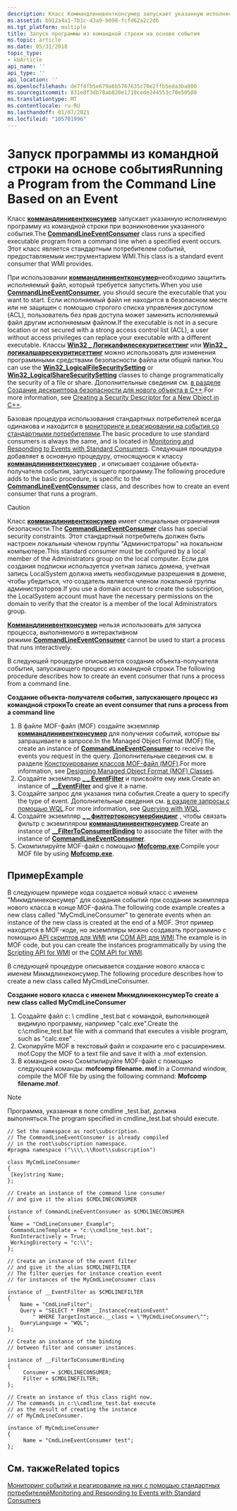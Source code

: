 ```yaml
---
description: Класс Коммандлинивентконсумер запускает указанную исполняемую программу из командной строки при возникновении указанного события. Этот класс является стандартным потребителем событий, предоставляемым инструментарием WMI.
ms.assetid: b912a4a1-7b1c-43a9-b098-fcfd62a2c2db
ms.tgt_platform: multiple
title: Запуск программы из командной строки на основе события
ms.topic: article
ms.date: 05/31/2018
topic_type:
- kbArticle
api_name: ''
api_type: ''
api_location: ''
ms.openlocfilehash: de7f4fb5e679a6b5767635c70e2ffb5eda3ba800
ms.sourcegitcommit: 831e8f3db78ab820e1710cede244553c70e50500
ms.translationtype: MT
ms.contentlocale: ru-RU
ms.lasthandoff: 01/07/2021
ms.locfileid: "105701996"
---
```

# <a name="running-a-program-from-the-command-line-based-on-an-event"></a><span data-ttu-id="7714b-104">Запуск программы из командной строки на основе события</span><span class="sxs-lookup"><span data-stu-id="7714b-104">Running a Program from the Command Line Based on an Event</span></span>

<span data-ttu-id="7714b-105">Класс [**коммандлинивентконсумер**](commandlineeventconsumer.md) запускает указанную исполняемую программу из командной строки при возникновении указанного события.</span><span class="sxs-lookup"><span data-stu-id="7714b-105">The [**CommandLineEventConsumer**](commandlineeventconsumer.md) class runs a specified executable program from a command line when a specified event occurs.</span></span> <span data-ttu-id="7714b-106">Этот класс является стандартным потребителем событий, предоставляемым инструментарием WMI.</span><span class="sxs-lookup"><span data-stu-id="7714b-106">This class is a standard event consumer that WMI provides.</span></span>

<span data-ttu-id="7714b-107">При использовании [**коммандлинивентконсумер**](commandlineeventconsumer.md)необходимо защитить исполняемый файл, который требуется запустить.</span><span class="sxs-lookup"><span data-stu-id="7714b-107">When you use [**CommandLineEventConsumer**](commandlineeventconsumer.md), you should secure the executable that you want to start.</span></span> <span data-ttu-id="7714b-108">Если исполняемый файл не находится в безопасном месте или не защищен с помощью строгого списка управления доступом (ACL), пользователь без прав доступа может заменить исполняемый файл другим исполняемым файлом.</span><span class="sxs-lookup"><span data-stu-id="7714b-108">If the executable is not in a secure location or not secured with a strong access control list (ACL), a user without access privileges can replace your executable with a different executable.</span></span> <span data-ttu-id="7714b-109">Классы [**Win32 \_ Логикалфилесекуритисеттинг**](/previous-versions/windows/desktop/secrcw32prov/win32-logicalfilesecuritysetting) или [**Win32 \_ логикалшаресекуритисеттинг**](/previous-versions/windows/desktop/secrcw32prov/win32-logicalsharesecuritysetting) можно использовать для изменения программными средствами безопасности файла или общей папки.</span><span class="sxs-lookup"><span data-stu-id="7714b-109">You can use the [**Win32\_LogicalFileSecuritySetting**](/previous-versions/windows/desktop/secrcw32prov/win32-logicalfilesecuritysetting) or [**Win32\_LogicalShareSecuritySetting**](/previous-versions/windows/desktop/secrcw32prov/win32-logicalsharesecuritysetting) classes to change programmatically the security of a file or share.</span></span> <span data-ttu-id="7714b-110">Дополнительные сведения см. [в разделе Создание дескриптора безопасности для нового объекта в C++](/windows/desktop/SecAuthZ/creating-a-security-descriptor-for-a-new-object-in-c--).</span><span class="sxs-lookup"><span data-stu-id="7714b-110">For more information, see [Creating a Security Descriptor for a New Object in C++](/windows/desktop/SecAuthZ/creating-a-security-descriptor-for-a-new-object-in-c--).</span></span>

<span data-ttu-id="7714b-111">Базовая процедура использования стандартных потребителей всегда одинакова и находится в [мониторинге и реагировании на события со стандартными потребителями](monitoring-and-responding-to-events-with-standard-consumers.md).</span><span class="sxs-lookup"><span data-stu-id="7714b-111">The basic procedure to use standard consumers is always the same, and is located in [Monitoring and Responding to Events with Standard Consumers](monitoring-and-responding-to-events-with-standard-consumers.md).</span></span> <span data-ttu-id="7714b-112">Следующая процедура добавляет в основную процедуру, относящуюся к классу [**коммандлинивентконсумер**](commandlineeventconsumer.md) , и описывает создание объекта-получателя события, запускающего программу.</span><span class="sxs-lookup"><span data-stu-id="7714b-112">The following procedure adds to the basic procedure, is specific to the [**CommandLineEventConsumer**](commandlineeventconsumer.md) class, and describes how to create an event consumer that runs a program.</span></span>

> [!Caution]
>
> <span data-ttu-id="7714b-113">Класс [**коммандлинивентконсумер**](commandlineeventconsumer.md) имеет специальные ограничения безопасности.</span><span class="sxs-lookup"><span data-stu-id="7714b-113">The [**CommandLineEventConsumer**](commandlineeventconsumer.md) class has special security constraints.</span></span> <span data-ttu-id="7714b-114">Этот стандартный потребитель должен быть настроен локальным членом группы "Администраторы" на локальном компьютере.</span><span class="sxs-lookup"><span data-stu-id="7714b-114">This standard consumer must be configured by a local member of the Administrators group on the local computer.</span></span> <span data-ttu-id="7714b-115">Если для создания подписки используется учетная запись домена, учетная запись LocalSystem должна иметь необходимые разрешения в домене, чтобы убедиться, что создатель является членом локальной группы администраторов.</span><span class="sxs-lookup"><span data-stu-id="7714b-115">If you use a domain account to create the subscription, the LocalSystem account must have the necessary permissions on the domain to verify that the creator is a member of the local Administrators group.</span></span>
>
> <span data-ttu-id="7714b-116">[**Коммандлинивентконсумер**](commandlineeventconsumer.md) нельзя использовать для запуска процесса, выполняемого в интерактивном режиме.</span><span class="sxs-lookup"><span data-stu-id="7714b-116">[**CommandLineEventConsumer**](commandlineeventconsumer.md) cannot be used to start a process that runs interactively.</span></span>

 

<span data-ttu-id="7714b-117">В следующей процедуре описывается создание объекта-получателя события, запускающего процесс из командной строки.</span><span class="sxs-lookup"><span data-stu-id="7714b-117">The following procedure describes how to create an event consumer that runs a process from a command line.</span></span>

<span data-ttu-id="7714b-118">**Создание объекта-получателя события, запускающего процесс из командной строки**</span><span class="sxs-lookup"><span data-stu-id="7714b-118">**To create an event consumer that runs a process from a command line**</span></span>

1.  <span data-ttu-id="7714b-119">В файле MOF-файл (MOF) создайте экземпляр [**коммандлинивентконсумер**](commandlineeventconsumer.md) для получения событий, которые вы запрашиваете в запросе.</span><span class="sxs-lookup"><span data-stu-id="7714b-119">In the Managed Object Format (MOF) file, create an instance of [**CommandLineEventConsumer**](commandlineeventconsumer.md) to receive the events you request in the query.</span></span> <span data-ttu-id="7714b-120">Дополнительные сведения см. в разделе [Конструирование классов MOF-файл (MOF)](designing-managed-object-format--mof--classes.md).</span><span class="sxs-lookup"><span data-stu-id="7714b-120">For more information, see [Designing Managed Object Format (MOF) Classes](designing-managed-object-format--mof--classes.md).</span></span>
2.  <span data-ttu-id="7714b-121">Создайте экземпляр [**\_ \_ EventFilter**](--eventfilter.md) и присвойте ему имя.</span><span class="sxs-lookup"><span data-stu-id="7714b-121">Create an instance of [**\_\_EventFilter**](--eventfilter.md) and give it a name.</span></span>
3.  <span data-ttu-id="7714b-122">Создайте запрос для указания типа события.</span><span class="sxs-lookup"><span data-stu-id="7714b-122">Create a query to specify the type of event.</span></span> <span data-ttu-id="7714b-123">Дополнительные сведения см. [в разделе запросы с помощью WQL](querying-with-wql.md).</span><span class="sxs-lookup"><span data-stu-id="7714b-123">For more information, see [Querying with WQL](querying-with-wql.md).</span></span>
4.  <span data-ttu-id="7714b-124">Создайте экземпляр [**\_ \_ филтертоконсумербиндинг**](--filtertoconsumerbinding.md) , чтобы связать фильтр с экземпляром [**коммандлинивентконсумер**](commandlineeventconsumer.md).</span><span class="sxs-lookup"><span data-stu-id="7714b-124">Create an instance of [**\_\_FilterToConsumerBinding**](--filtertoconsumerbinding.md) to associate the filter with the instance of [**CommandLineEventConsumer**](commandlineeventconsumer.md).</span></span>
5.  <span data-ttu-id="7714b-125">Скомпилируйте MOF-файл с помощью [**Mofcomp.exe**](mofcomp.md).</span><span class="sxs-lookup"><span data-stu-id="7714b-125">Compile your MOF file by using [**Mofcomp.exe**](mofcomp.md).</span></span>

## <a name="example"></a><span data-ttu-id="7714b-126">Пример</span><span class="sxs-lookup"><span data-stu-id="7714b-126">Example</span></span>

<span data-ttu-id="7714b-127">В следующем примере кода создается новый класс с именем "Микмдлинеконсумер" для создания событий при создании экземпляра нового класса в конце MOF-файла.</span><span class="sxs-lookup"><span data-stu-id="7714b-127">The following code example creates a new class called "MyCmdLineConsumer" to generate events when an instance of the new class is created at the end of a MOF.</span></span> <span data-ttu-id="7714b-128">Этот пример находится в MOF-коде, но экземпляры можно создавать программно с помощью [API скриптов для WMI](scripting-api-for-wmi.md) или [COM API для WMI](com-api-for-wmi.md).</span><span class="sxs-lookup"><span data-stu-id="7714b-128">The example is in MOF code, but you can create the instances programmatically by using the [Scripting API for WMI](scripting-api-for-wmi.md) or the [COM API for WMI](com-api-for-wmi.md).</span></span>

<span data-ttu-id="7714b-129">В следующей процедуре описывается создание нового класса с именем Микмдлинеконсумер.</span><span class="sxs-lookup"><span data-stu-id="7714b-129">The following procedure describes how to create a new class called MyCmdLineConsumer.</span></span>

<span data-ttu-id="7714b-130">**Создание нового класса с именем Микмдлинеконсумер**</span><span class="sxs-lookup"><span data-stu-id="7714b-130">**To create a new class called MyCmdLineConsumer**</span></span>

1.  <span data-ttu-id="7714b-131">Создайте файл c: \\ cmdline \_test.bat с командой, выполняющей видимую программу, например "calc.exe".</span><span class="sxs-lookup"><span data-stu-id="7714b-131">Create the c:\\cmdline\_test.bat file with a command that executes a visible program, such as "calc.exe" .</span></span>
2.  <span data-ttu-id="7714b-132">Скопируйте MOF в текстовый файл и сохраните его с расширением. mof.</span><span class="sxs-lookup"><span data-stu-id="7714b-132">Copy the MOF to a text file and save it with a .mof extension.</span></span>
3.  <span data-ttu-id="7714b-133">В командное окно Скомпилируйте MOF-файл с помощью следующей команды: **mofcomp filename. mof**.</span><span class="sxs-lookup"><span data-stu-id="7714b-133">In a Command window, compile the MOF file by using the following command: **Mofcomp filename.mof**.</span></span>

> [!Note]  
> <span data-ttu-id="7714b-134">Программа, указанная в поле cmdline \_test.bat, должна выполняться.</span><span class="sxs-lookup"><span data-stu-id="7714b-134">The program specified in cmdline\_test.bat should execute.</span></span>

 

``` syntax
// Set the namespace as root\subscription.
// The CommandLineEventConsumer is already compiled
// in the root\subscription namespace. 
#pragma namespace ("\\\\.\\Root\\subscription")

class MyCmdLineConsumer
{
 [key]string Name;
};

// Create an instance of the command line consumer
// and give it the alias $CMDLINECONSUMER

instance of CommandLineEventConsumer as $CMDLINECONSUMER
{
 Name = "CmdLineConsumer_Example";
 CommandLineTemplate = "c:\\cmdline_test.bat";
 RunInteractively = True;
 WorkingDirectory = "c:\\";
};    

// Create an instance of the event filter
// and give it the alias $CMDLINEFILTER
// The filter queries for instance creation event
// for instances of the MyCmdLineConsumer class

instance of __EventFilter as $CMDLINEFILTER
{
    Name = "CmdLineFilter";
    Query = "SELECT * FROM __InstanceCreationEvent"
        " WHERE TargetInstance.__class = \"MyCmdLineConsumer\"";
    QueryLanguage = "WQL";
};

// Create an instance of the binding
// between filter and consumer instances.

instance of __FilterToConsumerBinding
{
     Consumer = $CMDLINECONSUMER;
     Filter = $CMDLINEFILTER;
};

// Create an instance of this class right now. 
// The commands in c:\\cmdline_test.bat execute
// as the result of creating the instance
// of MyCmdLineConsumer.
 
instance of MyCmdLineConsumer
{
     Name = "CmdLineEventConsumer test";
};
```

## <a name="related-topics"></a><span data-ttu-id="7714b-135">См. также</span><span class="sxs-lookup"><span data-stu-id="7714b-135">Related topics</span></span>

<dl> <dt>

[<span data-ttu-id="7714b-136">Мониторинг событий и реагирование на них с помощью стандартных потребителей</span><span class="sxs-lookup"><span data-stu-id="7714b-136">Monitoring and Responding to Events with Standard Consumers</span></span>](monitoring-and-responding-to-events-with-standard-consumers.md)
</dt> </dl>

 

 
